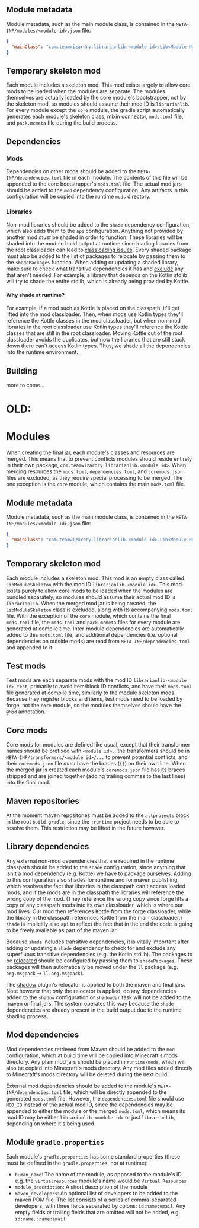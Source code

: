 ## Module metadata
Module metadata, such as the main module class, is contained in the `META-INF/modules/<module id>.json` file:
```json
{
  "mainClass": "com.teamwizardry.librarianlib.<module id>.Lib<Module Name>Module"
}
```

## Temporary skeleton mod
Each module includes a skeleton mod. This mod exists largely to allow core mods to be loaded when the modules are 
separate. The modules themselves are actually loaded by the core module's bootstrapper, not by the skeleton mod, so 
modules should assume their mod ID is `librarianlib`. For every module except the `core` module, the gradle script 
automatically generates each module's skeleton class, mixin connector, `mods.toml` file, and `pack.mcmeta` file during 
the build process. 

## Dependencies
### Mods
Dependencies on other mods should be added to the `META-INF/dependencies.toml` file in each module. The contents of this 
file will be appended to the core bootstrapper's `mods.toml` file. The actual mod jars should be added to the `mod` 
dependency configuration. Any artifacts in this configuration will be copied into the runtime `mods` directory.

### Libraries
Non-mod libraries should be added to the `shade` dependency configuration, which also adds them to the `api` 
configuration. Anything not provided by another mod _must_ be shaded in order to function. These libraries will be 
shaded into the module build output at runtime since loading libraries from the root classloader can lead to 
[classloading issues](#shading-at-runtime). Every shaded package must also be added to the list of packages to 
relocate by passing them to the `shadePackages` function. When adding or updating a shaded library, make sure to check
what transitive dependencies it has and [exclude](https://docs.gradle.org/current/userguide/dependency_downgrade_and_exclude.html#sec:excluding-transitive-deps)
any that aren't needed. For example, a library that depends on the Kotlin stdlib will try to shade the entire stdlib,
which is already being provided by Kottle. 

#### <a name="shading-at-runtime"></a>Why shade at runtime?
For example, if a mod such as Kottle is placed on the classpath, it'll get lifted into the mod classloader. Then, when 
mods use Kotlin types they'll reference the Kottle classes in the mod classloader, but when non-mod libraries in the 
root classloader use Kotlin types they'll reference the Kottle classes that are still in the root classloader. Moving 
Kottle out of the root classloader avoids the duplicates, but now the libraries that are still stuck down there can't
access Kotlin types. Thus, we shade all the dependencies into the runtime environment.

## Building

more to come…

# OLD:

# Modules
When creating the final jar, each module's classes and resources are merged. This means that to prevent conflicts 
modules should reside entirely in their own package, `com.teamwizardry.librarianlib.<module id>`. When merging resources
the `mods.toml`, `dependencies.toml`, and `coremods.json` files are excluded, as they require special processing to be
merged. The one exception is the `core` module, which contains the main `mods.toml` file.

## Module metadata
Module metadata, such as the main module class, is contained in the `META-INF/modules/<module id>.json` file:
```json
{
  "mainClass": "com.teamwizardry.librarianlib.<module id>.Lib<Module Name>Module"
}
```

## Temporary skeleton mod
Each module includes a skeleton mod. This mod is an empty class called `LibModuleSkeleton` with the mod ID 
`librarianlib-<module id>`. This mod exists purely to allow core mods to be loaded when the modules are bundled 
separately, so modules should assume their actual mod ID is `librarianlib`. When the merged mod jar is being created, 
the `LibModuleSkeleton` class is excluded, along with its accompanying `mods.toml` file. With the exception of the 
`core` module, which contains the final `mods.toml` file, the `mods.toml` and `pack.mcmeta` files for every module are 
generated at compile time. Inter-module dependencies are automatically added to this `mods.toml` file, and additional 
dependencies (i.e. optional dependencies on outside mods) are read from `META-INF/dependencies.toml` and appended to it.

## Test mods 
Test mods are each separate mods with the mod ID `librarianlib-<module id>-test`, primarily to avoid item/block ID 
conflicts, and have their `mods.toml` file generated at compile time, similarly to the module skeleton mods. Because 
they register blocks and items, test mods need to be loaded by forge, not the `core` module, so the modules themselves 
should have the `@Mod` annotation.

## Core mods
Core mods for modules are defined like usual, except that their transformer names should be prefixed with 
`<module id>.`, the transformers should be in `META-INF/transformers/<module id>/...` to prevent potential conflicts, 
and their `coremods.json` file _must_ have the braces (`{}`) on their own line. When the merged jar is created each 
module's `coremods.json` file has its braces stripped and are joined together (adding trailing commas to the last lines)
into the final mod.

## Maven repositories
At the moment maven repositories must be added to the `allprojects` block in the root `build.gradle`, since the 
`:runtime` project needs to be able to resolve them. This restriction may be lifted in the future however.

## Library dependencies
Any external non-mod dependencies that are required in the runtime classpath should be added to the `shade` 
configuration, since anything that isn't a mod dependency (e.g. Kottle) we have to package ourselves. Adding to this
configuration also shades for runtime and for maven publishing, which resolves the fact that libraries in the classpath 
can't access loaded mods, and if the mods are in the classpath the libraries will reference the wrong copy of the mod.
(They reference the wrong copy since forge lifts a copy of any classpath mods into its own classloader, which is where 
our mod lives. Our mod then references Kottle from the forge classloader, while the library in the classpath references 
Kottle from the main classloader.) `shade` is implicitly also `api` to reflect the fact that in the end the code is 
going to be freely available as part of the maven jar.

Because `shade` includes transitive dependencies, it is vitally important after adding or updating a `shade` dependency 
to check for and exclude any superfluous transitive dependencies (e.g. the Kotlin stdlib). The packages to be 
[relocated](https://imperceptiblethoughts.com/shadow/configuration/relocation/) should be configured by passing them to 
`shadePackages`. These packages will then automatically be moved under the `ll` package (e.g. `org.msgpack` -> 
`ll.org.msgpack`).

The [shadow](https://github.com/johnrengelman/shadow) plugin's relocator is applied to both the maven and final jars. 
Note however that _only_ the relocator is applied, do any dependencies added to the `shadow` configuration or 
`shadowJar` task will not be added to the maven or final jars. The system operates this way because the `shade` 
dependencies are already present in the build output due to the runtime shading process. 

## Mod dependencies
Mod dependencies retrieved from Maven should be added to the `mod` configuration, which at build time will be copied 
into Minecraft's mods directory. Any plain mod jars should be placed in `runtime/mods`, which will also be copied into 
Minecraft's mods directory. Any mod files added directly to Minecraft's mods directory will be deleted during the next 
build.

External mod dependencies should be added to the module's `META-INF/dependencies.toml` file, which will be directly
appended to the generated `mods.toml` file. However, the `dependencies.toml` file should use `MOD_ID` instead of the 
actual mod ID, since the dependencies may be appended to either the module or the merged `mods.toml`, which means its
mod ID may be either `librarianlib-<module id>` or just `librarianlib`, depending on where it's being used.

## Module `gradle.properties`
Each module's `gradle.properties` has some standard properties (these must be defined in the `gradle.properties`, not
at runtime):
- `human_name`: The name of the module, as opposed to the module's ID. e.g. the `virtualresources` module's name would 
be `Virtual Resources` 
- `module_description`: A short description of the module
- `maven_developers`: An optional list of developers to be added to the maven POM file. The list consists of a series of
comma-separated developers, with three fields separated by colons: `id:name:email`. Any empty fields or trailing fields
that are omitted will not be added, e.g. `id:name`, `:name:email`

